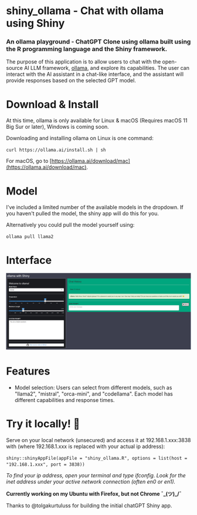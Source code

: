 # shiny_ollama - Chat with ollama using Shiny

### An ollama playground - ChatGPT Clone using ollama built using the R programming language and the Shiny framework. 

The purpose of this application is to allow users to chat with the open-source AI LLM framework, [ollama](https://ollama.ai/), and explore its capabilities. The user can interact with the AI assistant in a chat-like interface, and the assistant will provide responses based on the selected GPT model.

# Download & Install

At this time, ollama is only available for Linux & macOS (Requires macOS 11 Big Sur or later), Windows is coming soon.

Downloading and installing ollama on Linux is one command:

`curl https://ollama.ai/install.sh | sh`

For macOS, go to [https://ollama.ai/download/mac](https://ollama.ai/download/mac).

# Model

I've included a limited number of the available models in the dropdown. If you haven't pulled the model, the shiny app will do this for you.

Alternatively you could pull the model yourself using:

`ollama pull llama2`

# Interface

![](https://raw.githubusercontent.com/TroyHernandez/shiny_ollama/main/uiexample.png)

# Features

* Model selection: Users can select from different models, such as "llama2", "mistral", "orca-mini", and "codellama". Each model has different capabilities and response times.

# Try it locally! 🚀

Serve on your local network (unsecured) and access it at 192.168.1.xxx:3838 with (where 192.168.1.xxx is replaced with your actual ip address):

`shiny::shinyAppFile(appFile = "shiny_ollama.R", options = list(host = "192.168.1.xxx", port = 3838))`

*To find your ip address, open your terminal and type ifconfig. Look for the inet address under your active network connection (often en0 or en1).*

**Currently working on my Ubuntu with Firefox, but not Chrome ¯\_(ツ)_/¯**

Thanks to @tolgakurtuluss for building the initial chatGPT Shiny app.
